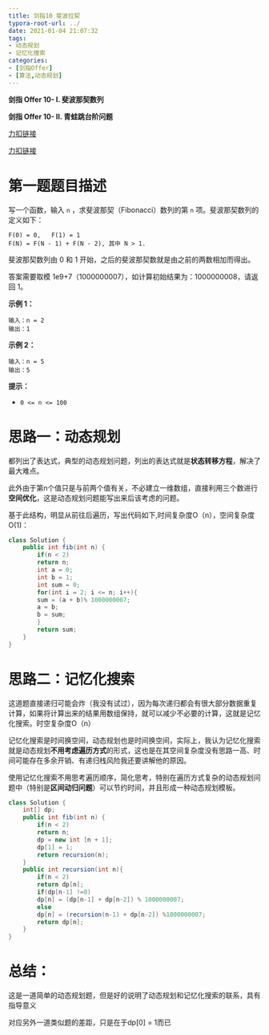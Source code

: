 ```yaml
---
title: 剑指10 斐波拉契
typora-root-url: ../
date: 2021-01-04 21:07:32
tags:
- 动态规划
- 记忆化搜索
categories:
- [剑指Offer]
- [算法,动态规划]
---
```


**剑指 Offer 10- I. 斐波那契数列**

**剑指 Offer 10- II. 青蛙跳台阶问题**

[力扣链接](https://leetcode-cn.com/problems/fei-bo-na-qi-shu-lie-lcof/)

[力扣链接](https://leetcode-cn.com/problems/qing-wa-tiao-tai-jie-wen-ti-lcof/)

<!--more-->

# 第一题题目描述

写一个函数，输入 `n` ，求斐波那契（Fibonacci）数列的第 `n` 项。斐波那契数列的定义如下：

```
F(0) = 0,   F(1) = 1
F(N) = F(N - 1) + F(N - 2), 其中 N > 1.
```

斐波那契数列由 0 和 1 开始，之后的斐波那契数就是由之前的两数相加而得出。

答案需要取模 1e9+7（1000000007），如计算初始结果为：1000000008，请返回 1。

**示例 1：**

```
输入：n = 2
输出：1
```

**示例 2：**

```
输入：n = 5
输出：5
```

 

**提示：**

- `0 <= n <= 100`

# 思路一：动态规划

都列出了表达式，典型的动态规划问题，列出的表达式就是**状态转移方程**，解决了最大难点。

此外由于第n个值只是与前两个值有关，不必建立一维数组，直接利用三个数进行**空间优化**，这是动态规划问题能写出来后该考虑的问题。

基于此结构，明显从前往后遍历，写出代码如下,时间复杂度O（n），空间复杂度O(1)：

```java
class Solution {
    public int fib(int n) {
        if(n < 2)
        return n;
        int a = 0;
        int b = 1;
        int sum = 0;
        for(int i = 2; i <= n; i++){
        sum = (a + b)% 1000000007;
        a = b;
        b = sum;
        }
        return sum;
    }
}
```



# 思路二：记忆化搜索

这道题直接递归可能会炸（我没有试过），因为每次递归都会有很大部分数据重复计算，如果将计算出来的结果用数组保持，就可以减少不必要的计算，这就是记忆化搜索。时空复杂度O（n）

记忆化搜索是时间换空间，动态规划也是时间换空间，实际上，我认为记忆化搜索就是动态规划**不用考虑遍历方式**的形式，这也是在其空间复杂度没有思路一高、时间可能存在多余开销、有递归栈风险我还要讲解他的原因。

使用记忆化搜索不用思考遍历顺序，简化思考，特别在遍历方式复杂的动态规划问题中（特别是**区间动归问题**）可以节约时间，并且形成一种动态规划模板。

```java
class Solution {
    int[] dp;
    public int fib(int n) {
        if(n < 2)
        return n;
        dp = new int [n + 1];
        dp[1] = 1;
        return recursion(n);
    }
    public int recursion(int n){
        if(n < 2)
        return dp[n];
        if(dp[n-1] !=0)
        dp[n] = (dp[n-1] + dp[n-2]) % 1000000007;
        else
        dp[n] = (recursion(n-1) + dp[n-2]) %1000000007;
        return dp[n];
    }
}
```

# 总结：

这是一道简单的动态规划题，但是好的说明了动态规划和记忆化搜索的联系，具有指导意义

对应另外一道类似题的差距，只是在于dp[0] = 1而已